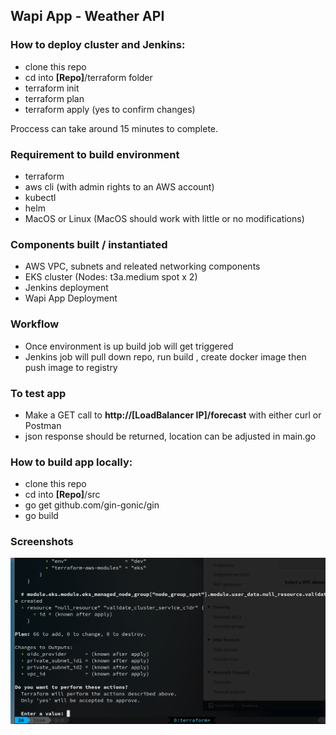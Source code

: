 ## Wapi App - Weather API

### How to deploy cluster and Jenkins:

- clone this repo
- cd into **[Repo]**/terraform folder
- terraform init
- terraform plan
- terraform apply (yes to confirm changes)

Proccess can take around 15 minutes to complete.

### Requirement to build environment

- terraform
- aws cli (with admin rights to an AWS account)
- kubectl
- helm
- MacOS or Linux (MacOS should work with little or no modifications)

### Components built / instantiated

- AWS VPC, subnets and releated networking components
- EKS cluster (Nodes: t3a.medium spot x 2)
- Jenkins deployment
- Wapi App Deployment

### Workflow

- Once environment is up build job will get triggered
- Jenkins job will pull down repo, run build , create docker image then push image to registry

### To test app

- Make a GET call to **http://[LoadBalancer IP]/forecast** with either curl or Postman
- json response should be returned, location can be adjusted in main.go

### How to build app locally:

- clone this repo
- cd into **[Repo]**/src
- go get github.com/gin-gonic/gin
- go build

### Screenshots

![image info](https://github.com/jmontilla202/inadev-devops-exercise/blob/dev/scrrenshots/00-terraform_apply.png)

